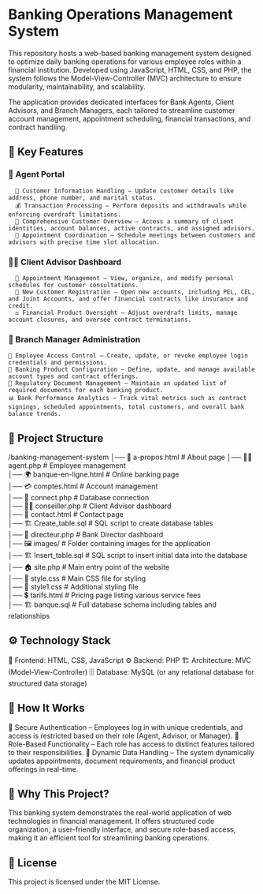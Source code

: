 # Banking Operations Management System

This repository hosts a web-based banking management system designed to optimize daily banking operations for various employee roles within a financial institution. Developed using JavaScript, HTML, CSS, and PHP, the system follows the Model-View-Controller (MVC) architecture to ensure modularity, maintainability, and scalability.

The application provides dedicated interfaces for Bank Agents, Client Advisors, and Branch Managers, each tailored to streamline customer account management, appointment scheduling, financial transactions, and contract handling.

## 🌟 Key Features
  ### 🏦 Agent Portal
      👤 Customer Information Handling – Update customer details like address, phone number, and marital status.
      💰 Transaction Processing – Perform deposits and withdrawals while enforcing overdraft limitations.
      📄 Comprehensive Customer Overview – Access a summary of client identities, account balances, active contracts, and assigned advisors.
      📅 Appointment Coordination – Schedule meetings between customers and advisors with precise time slot allocation.
  ### 👨‍💼 Client Advisor Dashboard
      📆 Appointment Management – View, organize, and modify personal schedules for customer consultations.
      🏦 New Customer Registration – Open new accounts, including PEL, CEL, and Joint Accounts, and offer financial contracts like insurance and credit.
      ⚖️ Financial Product Oversight – Adjust overdraft limits, manage account closures, and oversee contract terminations.
  ### 🏢 Branch Manager Administration
    🔑 Employee Access Control – Create, update, or revoke employee login credentials and permissions.
    📜 Banking Product Configuration – Define, update, and manage available account types and contract offerings.
    📝 Regulatory Document Management – Maintain an updated list of required documents for each banking product.
    📊 Bank Performance Analytics – Track vital metrics such as contract signings, scheduled appointments, total customers, and overall bank balance trends.

## 📂 Project Structure

/banking-management-system
│── 📜 a-propos.html         # About page
│── 👨‍💻 agent.php             # Employee management  
│── 🌍 banque-en-ligne.html  # Online banking page  
│── 💳 comptes.html          # Account management  
│── 🔌 connect.php           # Database connection  
│── 👨‍⚖️ conseiller.php        # Client Advisor dashboard  
│── 📧 contact.html          # Contact page  
│── 🏗️ Create_table.sql      # SQL script to create database tables  
│── 🏦 directeur.php         # Bank Director dashboard  
│── 🖼️ images/               # Folder containing images for the application  
│── 🏗️ Insert_table.sql      # SQL script to insert initial data into the database  
│── 🏠 site.php              # Main entry point of the website  
│── 🎨 style.css             # Main CSS file for styling  
│── 🎨 style1.css            # Additional styling file  
│── 💲 tarifs.html           # Pricing page listing various service fees  
│── 🏗️ banque.sql            # Full database schema including tables and relationships  


## ⚙️ Technology Stack
  🎨 Frontend: HTML, CSS, JavaScript
  ⚙️ Backend: PHP
  🏗️ Architecture: MVC (Model-View-Controller)
  🗄️ Database: MySQL (or any relational database for structured data storage)


## 🔑 How It Works
  🔐 Secure Authentication – Employees log in with unique credentials, and access is restricted based on their role (Agent, Advisor, or Manager).
  🚀 Role-Based Functionality – Each role has access to distinct features tailored to their responsibilities.
  📡 Dynamic Data Handling – The system dynamically updates appointments, document requirements, and financial product offerings in real-time.

## 🎯 Why This Project?
This banking system demonstrates the real-world application of web technologies in financial management. It offers structured code organization, a user-friendly interface, and secure role-based access, making it an efficient tool for streamlining banking operations.

## 📜 License
This project is licensed under the MIT License.

